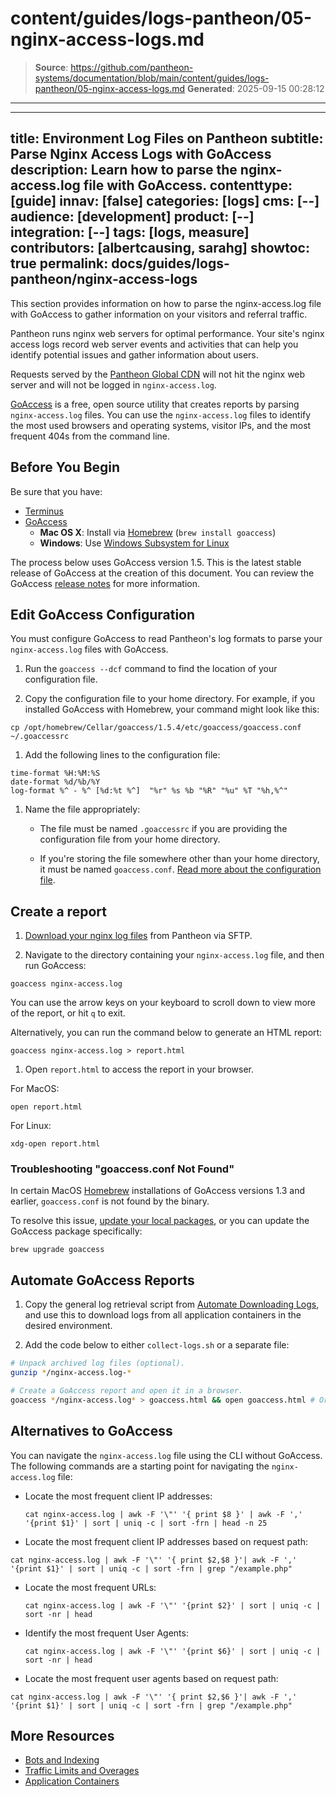 # content/guides/logs-pantheon/05-nginx-access-logs.md

> **Source**: https://github.com/pantheon-systems/documentation/blob/main/content/guides/logs-pantheon/05-nginx-access-logs.md
> **Generated**: 2025-09-15 00:28:12

---

---
title: Environment Log Files on Pantheon
subtitle: Parse Nginx Access Logs with GoAccess
description: Learn how to parse the nginx-access.log file with GoAccess.
contenttype: [guide]
innav: [false]
categories: [logs]
cms: [--]
audience: [development]
product: [--]
integration: [--]
tags: [logs, measure]
contributors: [albertcausing, sarahg]
showtoc: true
permalink: docs/guides/logs-pantheon/nginx-access-logs
---

This section provides information on how to parse the nginx-access.log file with GoAccess to gather information on your visitors and referral traffic.

Pantheon runs nginx web servers for optimal performance. Your site's nginx access logs record web server events and activities that can help you identify potential issues and gather information about users.

<Alert title="Note" type="info">

Requests served by the [Pantheon Global CDN](/guides/global-cdn) will not hit the nginx web server and will not be logged in `nginx-access.log`.

</Alert>

[GoAccess](https://goaccess.io/) is a free, open source utility that creates reports by parsing `nginx-access.log` files. You can use the `nginx-access.log` files to identify the most used browsers and operating systems, visitor IPs, and the most frequent 404s from the command line.

## Before You Begin

Be sure that you have:

- [Terminus](/terminus)
- [GoAccess](https://goaccess.io/download)
  - **Mac OS X**: Install via [Homebrew](https://brew.sh/) (`brew install goaccess`)
  - **Windows**: Use [Windows Subsystem for Linux](https://docs.microsoft.com/en-us/windows/wsl/install-win10)

The process below uses GoAccess version 1.5. This is the latest stable release of GoAccess at the creation of this document. You can review the GoAccess [release notes](https://goaccess.io/release-notes) for more information.

## Edit GoAccess Configuration

You must configure GoAccess to read Pantheon's log formats to parse your `nginx-access.log` files with GoAccess.

1. Run the `goaccess --dcf` command to find the location of your configuration file.

1. Copy the configuration file to your home directory. For example, if you installed GoAccess with Homebrew, your command might look like this:

  ```bash{promptUser: user}
  cp /opt/homebrew/Cellar/goaccess/1.5.4/etc/goaccess/goaccess.conf ~/.goaccessrc
  ```

1. Add the following lines to the configuration file:

  ```none:title=.goaccessrc
  time-format %H:%M:%S
  date-format %d/%b/%Y
  log-format %^ - %^ [%d:%t %^]  "%r" %s %b "%R" "%u" %T "%h,%^"
  ```
1. Name the file appropriately:

    - The file must be named `.goaccessrc` if you are providing the configuration file from your home directory.

    - If you're storing the file somewhere other than your home directory, it must be named `goaccess.conf`. [Read more about the configuration file](https://goaccess.io/faq#configuration).

## Create a report

1. [Download your nginx log files](/guides/logs-pantheon/access-logs) from Pantheon via SFTP.

1. Navigate to the directory containing your `nginx-access.log` file, and then run GoAccess:

  ```bash{promptUser: user}
  goaccess nginx-access.log
  ```

  You can use the arrow keys on your keyboard to scroll down to view more of the report, or hit `q` to exit.

  Alternatively, you can run the command below to generate an HTML report:

  ```bash{promptUser: user}
  goaccess nginx-access.log > report.html
  ```

1. Open `report.html` to access the report in your browser.

  For MacOS:

  ```bash{promptUser: user}
  open report.html
  ```

  For Linux:

  ```bash{promptUser: user}
  xdg-open report.html
  ```

### Troubleshooting "goaccess.conf Not Found"

In certain MacOS [Homebrew](https://brew.sh/) installations of GoAccess versions 1.3 and earlier, `goaccess.conf` is not found by the binary.

To resolve this issue, [update your local packages](https://docs.brew.sh/FAQ#how-do-i-update-my-local-packages), or you can update the GoAccess package specifically:

```bash{promptUser: user}
brew upgrade goaccess
```

## Automate GoAccess Reports

1. Copy the general log retrieval script from [Automate Downloading Logs](/guides/logs-pantheon/automate-log-downloads), and use this to download logs from all application containers in the desired environment.

1. Add the code below to either `collect-logs.sh` or a separate file:

  ```bash
  # Unpack archived log files (optional).
  gunzip */nginx-access.log-*

  # Create a GoAccess report and open it in a browser.
  goaccess */nginx-access.log* > goaccess.html && open goaccess.html # Or xdg-open for Linux
  ```

## Alternatives to GoAccess

You can navigate the `nginx-access.log` file using the CLI without GoAccess. The following commands are a starting point for navigating the `nginx-access.log` file:

- Locate the most frequent client IP addresses:

  ```cat nginx-access.log | awk -F '\"' '{ print $8 }' | awk -F ',' '{print $1}' | sort | uniq -c | sort -frn | head -n 25```
  
- Locate the most frequent client IP addresses based on request path: 

 ```cat nginx-access.log | awk -F '\"' '{ print $2,$8 }'| awk -F ',' '{print $1}' | sort | uniq -c | sort -frn | grep "/example.php"```

- Locate the most frequent URLs:

  ```cat nginx-access.log | awk -F '\"' '{print $2}' | sort | uniq -c | sort -nr | head```

- Identify the most frequent User Agents:

  ```cat nginx-access.log | awk -F '\"' '{print $6}' | sort | uniq -c | sort -nr | head```
  
- Locate the most frequent user agents based on request path: 

 ```cat nginx-access.log | awk -F '\"' '{ print $2,$6 }'| awk -F ',' '{print $1}' | sort | uniq -c | sort -frn | grep "/example.php"```


## More Resources

- [Bots and Indexing](/bots-and-indexing)
- [Traffic Limits and Overages](/guides/account-mgmt/traffic)
- [Application Containers](/application-containers)
